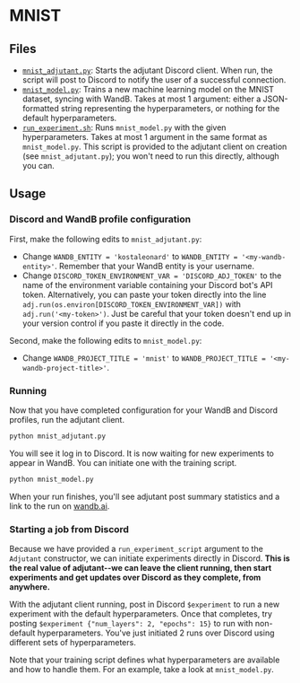 # MNIST

## Files

* [`mnist_adjutant.py`](mnist_adjutant.py): Starts the adjutant Discord client. When run, the script will post to Discord to notify the user of a successful connection.
* [`mnist_model.py`](mnist_model.py): Trains a new machine learning model on the MNIST dataset, syncing with WandB. Takes at most 1 argument: either a JSON-formatted string representing the hyperparameters, or nothing for the default hyperparameters.
* [`run_experiment.sh`](run_experiment.sh): Runs `mnist_model.py` with the given hyperparameters. Takes at most 1 argument in the same format as `mnist_model.py`. This script is provided to the adjutant client on creation (see `mnist_adjutant.py`); you won't need to run this directly, although you can.

## Usage

### Discord and WandB profile configuration

First, make the following edits to `mnist_adjutant.py`:

* Change `WANDB_ENTITY = 'kostaleonard'` to `WANDB_ENTITY = '<my-wandb-entity>'`. Remember that your WandB entity is your username.
* Change `DISCORD_TOKEN_ENVIRONMENT_VAR = 'DISCORD_ADJ_TOKEN'` to the name of the environment variable containing your Discord bot's API token. Alternatively, you can paste your token directly into the line `adj.run(os.environ[DISCORD_TOKEN_ENVIRONMENT_VAR])` with `adj.run('<my-token>')`. Just be careful that your token doesn't end up in your version control if you paste it directly in the code.

Second, make the following edits to `mnist_model.py`:

* Change `WANDB_PROJECT_TITLE = 'mnist'` to `WANDB_PROJECT_TITLE = '<my-wandb-project-title>'`.

### Running

Now that you have completed configuration for your WandB and Discord profiles, run the adjutant client.

```bash
python mnist_adjutant.py
```

You will see it log in to Discord. It is now waiting for new experiments to appear in WandB. You can initiate one with the training script.

```bash
python mnist_model.py
```

When your run finishes, you'll see adjutant post summary statistics and a link to the run on [wandb.ai](https://wandb.ai).

### Starting a job from Discord

Because we have provided a `run_experiment_script` argument to the `Adjutant` constructor, we can initiate experiments directly in Discord. **This is the real value of adjutant--we can leave the client running, then start experiments and get updates over Discord as they complete, from anywhere.**

With the adjutant client running, post in Discord `$experiment` to run a new experiment with the default hyperparameters. Once that completes, try posting `$experiment {"num_layers": 2, "epochs": 15}` to run with non-default hyperparameters. You've just initiated 2 runs over Discord using different sets of hyperparameters.

Note that your training script defines what hyperparameters are available and how to handle them. For an example, take a look at `mnist_model.py`.
